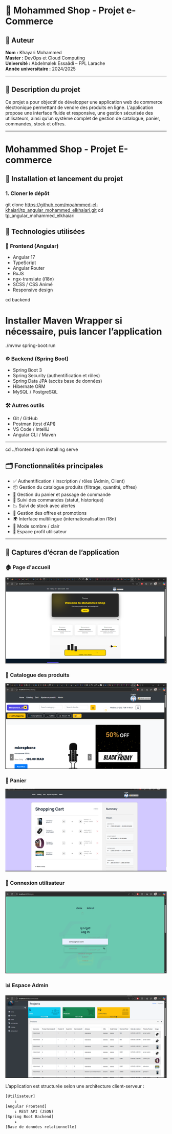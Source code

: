 # 🛒 Mohammed Shop - Projet e-Commerce

## 👤 Auteur
**Nom :** Khayari Mohammed  
**Master :** DevOps et Cloud Computing  
**Université :** Abdelmalek Essaâdi – FPL Larache  
**Année universitaire :** 2024/2025

---

## 📌 Description du projet

Ce projet a pour objectif de développer une application web de commerce électronique permettant de vendre des produits en ligne. L’application propose une interface fluide et responsive, une gestion sécurisée des utilisateurs, ainsi qu’un système complet de gestion de catalogue, panier, commandes, stock et offres.

---
# Mohammed Shop - Projet E-commerce

## 🚀 Installation et lancement du projet

### 1. Cloner le dépôt


git clone https://github.com/moahmmed-el-khaiari/tp_angular_mohammed_elkhaiari.git
cd tp_angular_mohammed_elkhaiari
## 🔧 Technologies utilisées

### 🎨 Frontend (Angular)
- Angular 17
- TypeScript
- Angular Router
- RxJS
- ngx-translate (i18n)
- SCSS / CSS Animé
- Responsive design


cd backend
# Installer Maven Wrapper si nécessaire, puis lancer l’application
./mvnw spring-boot:run
### ⚙️ Backend (Spring Boot)
- Spring Boot 3
- Spring Security (authentification et rôles)
- Spring Data JPA (accès base de données)
- Hibernate ORM
- MySQL / PostgreSQL

### 🛠 Autres outils
- Git / GitHub
- Postman (test d’API)
- VS Code / IntelliJ
- Angular CLI / Maven

---
cd ../frontend
npm install
ng serve
## 🗂 Fonctionnalités principales

- ✅ Authentification / inscription / rôles (Admin, Client)
- 📦 Gestion du catalogue produits (filtrage, quantité, offres)
- 🛒 Gestion du panier et passage de commande
- 🔄 Suivi des commandes (statut, historique)
- 📉 Suivi de stock avec alertes
- 🎁 Gestion des offres et promotions
- 🌍 Interface multilingue (internationalisation i18n)
- 🌙 Mode sombre / clair
- 👤 Espace profil utilisateur

---
## 📸 Captures d’écran de l’application

### 🏠 Page d'accueil
![Accueil](./screenshots/homepage.png)

### 🛒 Catalogue des produits
![Catalogue](./screenshots/catalog.png)

### 🧺 Panier
![Panier](./screenshots/cart.png)

### 👤 Connexion utilisateur
![Login](./screenshots/login.png)

### 📊 Espace Admin
![Admin](.\screenshots\admindashboard.png)



L’application est structurée selon une architecture client-serveur :

```text
[Utilisateur]
    ↓
[Angular Frontend]
    ↓ REST API (JSON)
[Spring Boot Backend]
    ↓
[Base de données relationnelle]
